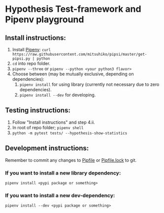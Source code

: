 # Hypothesis Test-framework and Pipenv playground

## Install instructions:
1. Install [Pipenv](http://docs.pipenv.org/en/latest/advanced.html#fancy-installation-of-pipenv): `curl https://raw.githubusercontent.com/mitsuhiko/pipsi/master/get-pipsi.py | python`
2. `cd` into repo folder.
3. `pipenv --three` or `pipenv --python <your python3 flavor>`
4. Choose between (may be mutually exclusive, depending on dependencies):
    1. `pipenv install` for using library (currently not necessary due to zero dependencies).
    2. `pipenv install --dev` for developing.

## Testing instructions:
1. Follow "Install instructions" and step 4.ii.
2. In root of repo folder; `pipenv shell`
3. `python -m pytest tests/ --hypothesis-show-statistics`

## Development instructions:
Remember to commit any changes to [Pipfile](https://github.com/x10an14/hypothesis_pipenv_primes/blob/master/Pipfile) or [Pipfile.lock](https://github.com/x10an14/hypothesis_pipenv_primes/blob/master/Pipfile.lock) to git.
### If you want to install a new library dependency:
`pipenv install <pypi package or something>`
### If you want to install a new dev-dependency:
`pipenv install --dev <pypi package or something>`
